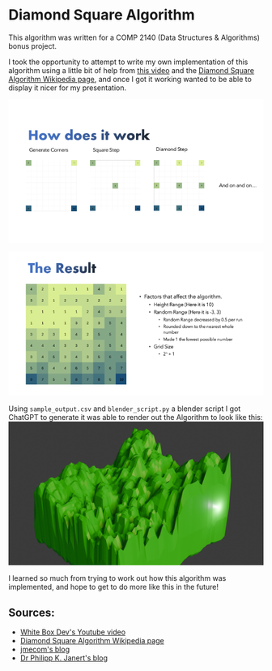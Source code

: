 # Diamond Square Algorithm

This algorithm was written for a COMP 2140 (Data Structures & Algorithms) bonus project.

I took the opportunity to attempt to write my own implementation of this algorithm using a little bit of help from [this video](https://www.youtube.com/watch?v=4GuAV1PnurU) and the [Diamond Square Algorithm Wikipedia page](https://en.wikipedia.org/wiki/Diamond-square_algorithm), and once I got it working wanted to be able to display it nicer for my presentation. 

![Steps of the Diamond Square Algorithm](Slide3.png)

![Result of the Diamond Square Algorithm](Slide4.png)

Using `sample_output.csv` and `blender_script.py` a blender script I got ChatGPT to generate it was able to render out the Algorithm to look like this: ![Smooth Terrain using the diamond square algorithm](https://github.com/travisfriesen/diamondSquareAlgorithm/blob/10de5b5ff436c4711de8c149645f30a820a24e9b/DSG.png)

I learned so much from trying to work out how this algorithm was implemented, and hope to get to do more like this in the future!

## Sources:
- [White Box Dev's Youtube video](https://www.youtube.com/watch?v=4GuAV1PnurU)
- [Diamond Square Algorithm Wikipedia page](https://en.wikipedia.org/wiki/Diamond-square_algorithm)
- [jmecom's blog](https://jmecom.github.io/blog/2015/diamond-square/)
- [Dr Philipp K. Janert's blog](https://janert.me/blog/2022/the-diamond-square-algorithm-for-terrain-generation/)
